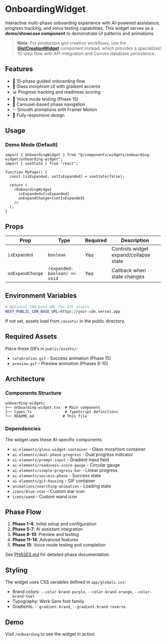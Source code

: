 # OnboardingWidget

Interactive multi-phase onboarding experience with AI-powered assistance, progress tracking, and voice testing capabilities. This widget serves as a **demo/showcase component** to demonstrate UI patterns and animations.

> **Note**: For production gist creation workflows, use the **[GistCreationWidget](../gist-creation-widget/)** component instead, which provides a specialized 10-step flow with API integration and Convex database persistence.

## Features

- 🎯 15-phase guided onboarding flow
- 🎨 Glass morphism UI with gradient accents
- 📊 Progress tracking and readiness scoring
- 🎤 Voice mode testing (Phase 15)
- 🎠 Carousel-based phase navigation
- ✨ Smooth animations with Framer Motion
- 📱 Fully responsive design

## Usage

### Demo Mode (Default)

```tsx
import { OnboardingWidget } from "@/components/widgets/onboarding-widget/onboarding-widget";
import { useState } from "react";

function MyPage() {
  const [isExpanded, setIsExpanded] = useState(false);

  return (
    <OnboardingWidget
      isExpanded={isExpanded}
      onExpandChange={setIsExpanded}
    />
  );
}
```

## Props

| Prop | Type | Required | Description |
|------|------|----------|-------------|
| `isExpanded` | `boolean` | Yes | Controls widget expand/collapse state |
| `onExpandChange` | `(expanded: boolean) => void` | Yes | Callback when state changes |

## Environment Variables

```bash
# Optional CDN base URL for GIF assets
NEXT_PUBLIC_CDN_BASE_URL=https://your-cdn.vercel.app
```

If not set, assets load from `/assets/` in the public directory.

## Required Assets

Place these GIFs in `public/assets/`:
- `celebration.gif` - Success animation (Phase 15)
- `preview.gif` - Preview animation (Phases 8-10)

## Architecture

### Components Structure

```
onboarding-widget/
├── onboarding-widget.tsx  # Main component
├── types.ts               # TypeScript definitions
└── README.md             # This file
```

### Dependencies

The widget uses these AI-specific components:
- `ai-elements/glass-widget-container` - Glass morphism container
- `ai-elements/dual-phase-progress` - Dual progress indicator
- `ai-elements/prompt-input` - Gradient input field
- `ai-elements/readiness-score-gauge` - Circular gauge
- `ai-elements/simple-progress-bar` - Linear progress
- `ai-elements/success-phase` - Success state
- `ai-elements/gif-housing` - GIF container
- `animations/searching-animation` - Loading state
- `icons/blue-star` - Custom star icon
- `icons/wand` - Custom wand icon

## Phase Flow

1. **Phase 1-4**: Initial setup and configuration
2. **Phase 5-7**: AI assistant integration
3. **Phase 8-10**: Preview and testing
4. **Phase 11-14**: Advanced features
5. **Phase 15**: Voice mode testing and completion

See [PHASES.md](../../../docs/widgets/onboarding-widget/PHASES.md) for detailed phase documentation.

## Styling

The widget uses CSS variables defined in `app/globals.css`:
- Brand colors: `--color-brand-purple`, `--color-brand-orange`, `--color-brand-teal`
- Typography: Work Sans font family
- Gradients: `--gradient-brand`, `--gradient-brand-reverse`

## Demo

Visit `/onboarding` to see the widget in action.
